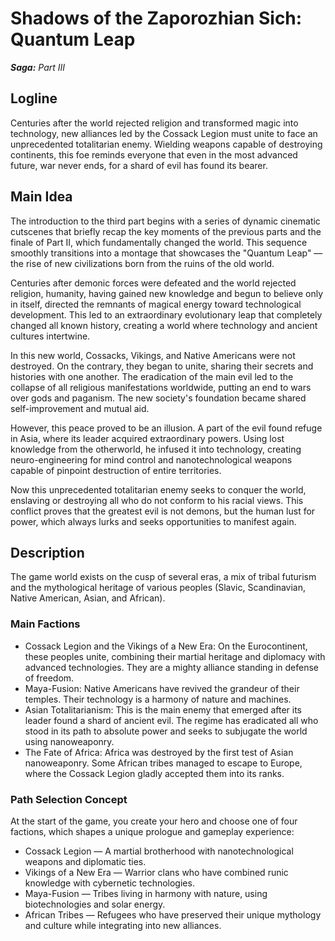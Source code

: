# Shadows of the Zaporozhian Sich: Quantum Leap

***Saga:** Part III*

## Logline

Centuries after the world rejected religion and transformed magic into technology, new alliances led by the Cossack Legion must unite to face an unprecedented totalitarian enemy. Wielding weapons capable of destroying continents, this foe reminds everyone that even in the most advanced future, war never ends, for a shard of evil has found its bearer.

## Main Idea

The introduction to the third part begins with a series of dynamic cinematic cutscenes that briefly recap the key moments of the previous parts and the finale of Part II, which fundamentally changed the world. This sequence smoothly transitions into a montage that showcases the "Quantum Leap" — the rise of new civilizations born from the ruins of the old world.

Centuries after demonic forces were defeated and the world rejected religion, humanity, having gained new knowledge and begun to believe only in itself, directed the remnants of magical energy toward technological development. This led to an extraordinary evolutionary leap that completely changed all known history, creating a world where technology and ancient cultures intertwine.

In this new world, Cossacks, Vikings, and Native Americans were not destroyed. On the contrary, they began to unite, sharing their secrets and histories with one another. The eradication of the main evil led to the collapse of all religious manifestations worldwide, putting an end to wars over gods and paganism. The new society's foundation became shared self-improvement and mutual aid.

However, this peace proved to be an illusion. A part of the evil found refuge in Asia, where its leader acquired extraordinary powers. Using lost knowledge from the otherworld, he infused it into technology, creating neuro-engineering for mind control and nanotechnological weapons capable of pinpoint destruction of entire territories.

Now this unprecedented totalitarian enemy seeks to conquer the world, enslaving or destroying all who do not conform to his racial views. This conflict proves that the greatest evil is not demons, but the human lust for power, which always lurks and seeks opportunities to manifest again.

## Description

The game world exists on the cusp of several eras, a mix of tribal futurism and the mythological heritage of various peoples (Slavic, Scandinavian, Native American, Asian, and African).

### Main Factions

- Cossack Legion and the Vikings of a New Era: On the Eurocontinent, these peoples unite, combining their martial heritage and diplomacy with advanced technologies. They are a mighty alliance standing in defense of freedom.
- Maya-Fusion: Native Americans have revived the grandeur of their temples. Their technology is a harmony of nature and machines.
- Asian Totalitarianism: This is the main enemy that emerged after its leader found a shard of ancient evil. The regime has eradicated all who stood in its path to absolute power and seeks to subjugate the world using nanoweaponry.
- The Fate of Africa: Africa was destroyed by the first test of Asian nanoweaponry. Some African tribes managed to escape to Europe, where the Cossack Legion gladly accepted them into its ranks.

### Path Selection Concept

At the start of the game, you create your hero and choose one of four factions, which shapes a unique prologue and gameplay experience:

- Cossack Legion — A martial brotherhood with nanotechnological weapons and diplomatic ties.
- Vikings of a New Era — Warrior clans who have combined runic knowledge with cybernetic technologies.
- Maya-Fusion — Tribes living in harmony with nature, using biotechnologies and solar energy.
- African Tribes — Refugees who have preserved their unique mythology and culture while integrating into new alliances.